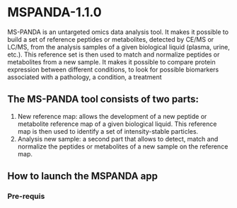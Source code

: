 # MSPANDA-1.1.0
MS-PANDA is an untargeted omics data analysis tool.
It makes it possible to build a set of reference peptides or metabolites,
detected by CE/MS or LC/MS, from the analysis samples of a given biological liquid (plasma, urine, etc.).
This reference set is then used to match and normalize peptides or metabolites from a new sample.
It makes it possible to compare protein expression between different conditions,
to look for possible biomarkers associated with a pathology, a condition, a treatment
 
## The MS-PANDA tool consists of two parts:
1. New reference map: allows the development of a new peptide or metabolite reference map of a given biological liquid.
This reference map is then used to identify a set of intensity-stable particles.
2. Analysis new sample: a second part that allows to detect, match and normalize the peptides or metabolites of a new sample on the reference map.

## How to launch the MSPANDA app
### Pre-requis
